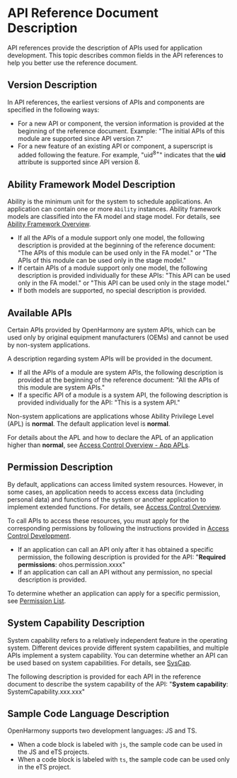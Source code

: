 # API Reference Document Description

API references provide the description of APIs used for application development. This topic describes common fields in the API references to help you better use the reference document.

## Version Description

In API references, the earliest versions of APIs and components are specified in the following ways:

- For a new API or component, the version information is provided at the beginning of the reference document. Example: "The initial APIs of this module are supported since API version 7."
- For a new feature of an existing API or component, a superscript is added following the feature. For example, "uid<sup>8+</sup>" indicates that the **uid** attribute is supported since API version 8.

## Ability Framework Model Description

Ability is the minimum unit for the system to schedule applications. An application can contain one or more `Ability` instances. Ability framework models are classified into the FA model and stage model. For details, see [Ability Framework Overview](../../ability/ability-brief.md).

- If all the APIs of a module support only one model, the following description is provided at the beginning of the reference document: "The APIs of this module can be used only in the FA model." or "The APIs of this module can be used only in the stage model."
- If certain APIs of a module support only one model, the following description is provided individually for these APIs: "This API can be used only in the FA model." or "This API can be used only in the stage model."
- If both models are supported, no special description is provided.

## Available APIs

Certain APIs provided by OpenHarmony are system APIs, which can be used only by original equipment manufacturers (OEMs) and cannot be used by non-system applications.

A description regarding system APIs will be provided in the document.

- If all the APIs of a module are system APIs, the following description is provided at the beginning of the reference document: "All the APIs of this module are system APIs."
- If a specific API of a module is a system API, the following description is provided individually for the API: "This is a system API."

Non-system applications are applications whose Ability Privilege Level (APL) is **normal**. The default application level is **normal**.

For details about the APL and how to declare the APL of an application higher than **normal**, see [Access Control Overview - App APLs](../../security/accesstoken-overview.md#app-apls).

## Permission Description

By default, applications can access limited system resources. However, in some cases, an application needs to access excess data (including personal data) and functions of the system or another application to implement extended functions. For details, see [Access Control Overview](../../security/accesstoken-overview.md).

To call APIs to access these resources, you must apply for the corresponding permissions by following the instructions provided in [Access Control Development](../../security/accesstoken-guidelines.md).

- If an application can call an API only after it has obtained a specific permission, the following description is provided for the API: "**Required permissions**: ohos.permission.xxxx"
- If an application can call an API without any permission, no special description is provided.

To determine whether an application can apply for a specific permission, see [Permission List](../../security/permission-list.md).

## System Capability Description

System capability refers to a relatively independent feature in the operating system. Different devices provide different system capabilities, and multiple APIs implement a system capability. You can determine whether an API can be used based on system capabilities. For details, see [SysCap](../../quick-start/syscap.md).

The following description is provided for each API in the reference document to describe the system capability of the API: "**System capability**: SystemCapability.xxx.xxx"

## Sample Code Language Description

OpenHarmony supports two development languages: JS and TS.

- When a code block is labeled with `js`, the sample code can be used in the JS and eTS projects.
- When a code block is labeled with `ts`, the sample code can be used only in the eTS project.
